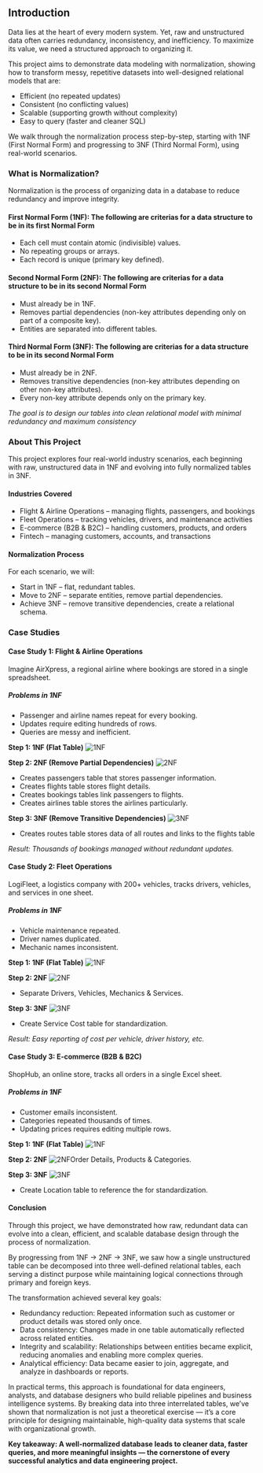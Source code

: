 ## Introduction
Data lies at the heart of every modern system. Yet, raw and unstructured data often carries redundancy, inconsistency, and inefficiency. To maximize its value, we need a structured approach to organizing it.

This project aims to demonstrate data modeling with normalization, showing how to transform messy, repetitive datasets into well-designed relational models that are:

- Efficient (no repeated updates)
- Consistent (no conflicting values)
- Scalable (supporting growth without complexity)
- Easy to query (faster and cleaner SQL)

We walk through the normalization process step-by-step, starting with 1NF (First Normal Form) and progressing to 3NF (Third Normal Form), using real-world scenarios.

### What is Normalization?

Normalization is the process of organizing data in a database to reduce redundancy and improve integrity.

#### First Normal Form (1NF): The following are criterias for a data structure to be in its first Normal Form

- Each cell must contain atomic (indivisible) values.
- No repeating groups or arrays.
- Each record is unique (primary key defined).

#### Second Normal Form (2NF): The following are criterias for a data structure to be in its second Normal Form
- Must already be in 1NF.
- Removes partial dependencies (non-key attributes depending only on part of a composite key).
- Entities are separated into different tables.

#### Third Normal Form (3NF): The following are criterias for a data structure to be in its second Normal Form
- Must already be in 2NF.
- Removes transitive dependencies (non-key attributes depending on other non-key attributes).
- Every non-key attribute depends only on the primary key.

*The goal is to design our tables into clean relational model with minimal redundancy and maximum consistency*

### About This Project

This project explores four real-world industry scenarios, each beginning with raw, unstructured data in 1NF and evolving into fully normalized tables in 3NF.

#### Industries Covered
- Flight & Airline Operations – managing flights, passengers, and bookings
- Fleet Operations – tracking vehicles, drivers, and maintenance activities
- E-commerce (B2B & B2C) – handling customers, products, and orders
- Fintech – managing customers, accounts, and transactions

#### Normalization Process
For each scenario, we will:
- Start in 1NF – flat, redundant tables.
- Move to 2NF – separate entities, remove partial dependencies.
- Achieve 3NF – remove transitive dependencies, create a relational schema.

### Case Studies
#### Case Study 1: Flight & Airline Operations
Imagine AirXpress, a regional airline where bookings are stored in a single spreadsheet.

##### Problems in 1NF
- Passenger and airline names repeat for every booking.
- Updates require editing hundreds of rows.
- Queries are messy and inefficient.

**Step 1:  1NF (Flat Table)**
![1NF](flight_1NF.svg)

**Step 2: 2NF (Remove Partial Dependencies)**
![2NF](flight_2NF.svg)
- Creates passengers table that stores passenger information.
- Creates flights table stores flight details.
- Creates bookings tables link passengers to flights.
- Creates airlines table stores the airlines particularly.

**Step 3: 3NF (Remove Transitive Dependencies)**
![3NF](flight_3NF.svg)
- Creates routes table stores data of all routes and links to the flights table

*Result: Thousands of bookings managed without redundant updates.*

#### Case Study 2: Fleet Operations
LogiFleet, a logistics company with 200+ vehicles, tracks drivers, vehicles, and services in one sheet.

##### Problems in 1NF
- Vehicle maintenance repeated.
- Driver names duplicated.
- Mechanic names inconsistent.

**Step 1: 1NF (Flat Table)**
![1NF](maintenance_1NF.svg)

**Step 2: 2NF**
![2NF](maintenance_2NF.svg)
- Separate Drivers, Vehicles, Mechanics & Services.

**Step 3: 3NF**
![3NF](maintenance_3NF.svg)
- Create Service Cost table for standardization.

*Result: Easy reporting of cost per vehicle, driver history, etc.*

#### Case Study 3: E-commerce (B2B & B2C)
ShopHub, an online store, tracks all orders in a single Excel sheet.

##### Problems in 1NF
- Customer emails inconsistent.
- Categories repeated thousands of times.
- Updating prices requires editing multiple rows.

**Step 1: 1NF (Flat Table)**
![1NF](ecommerce_1NF.svg)

**Step 2: 2NF**
![2NF](ecommerce_2NF.svg)Order Details, Products & Categories.

**Step 3: 3NF**
![3NF](e-commerce_3NF.png)
- Create Location table to reference the  for standardization.

#### Conclusion
Through this project, we have demonstrated how raw, redundant data can evolve into a clean, efficient, and scalable database design through the process of normalization.

By progressing from 1NF → 2NF → 3NF, we saw how a single unstructured table can be decomposed into three well-defined relational tables, each serving a distinct purpose while maintaining logical connections through primary and foreign keys.

The transformation achieved several key goals:

- Redundancy reduction: Repeated information such as customer or product details was stored only once.
- Data consistency: Changes made in one table automatically reflected across related entities.
- Integrity and scalability: Relationships between entities became explicit, reducing anomalies and enabling more complex queries.
- Analytical efficiency: Data became easier to join, aggregate, and analyze in dashboards or reports.

In practical terms, this approach is foundational for data engineers, analysts, and database designers who build reliable pipelines and business intelligence systems.
By breaking data into three interrelated tables, we’ve shown that normalization is not just a theoretical exercise — it’s a core principle for designing maintainable, high-quality data systems that scale with organizational growth.

**Key takeaway: A well-normalized database leads to cleaner data, faster queries, and more meaningful insights — the cornerstone of every successful analytics and data engineering project.**